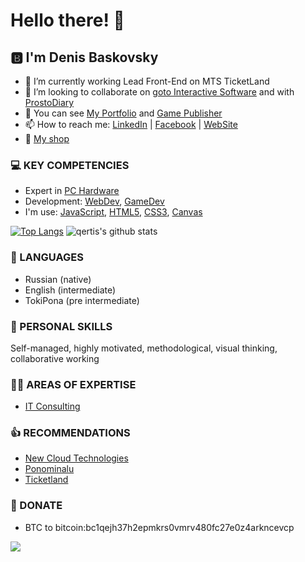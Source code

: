 # Hello there! 👋

## 🅱️ I'm Denis Baskovsky 
- 🔭 I’m currently working Lead Front-End on MTS TicketLand
- 👯 I’m looking to collaborate on [goto Interactive Software](https://gotointeractive.com/) and with [ProstoDiary](https://prosto-diary.gotointeractive.com/)
- 💼 You can see [My Portfolio](https://portfolio.baskovsky.ru) and [Game Publisher](https://play.google.com/store/apps/developer?id=goto+Interactive+Software)
- 📫 How to reach me: [LinkedIn](https://linkedin.com/in/baskovsky) | [Facebook](https://www.facebook.com/baskovsky.ru) | [WebSite](https://baskovsky.ru/feedback/)
- 🛒 [My shop](https://baskovsky.ru/shop/)

### 💻 KEY COMPETENCIES 
- Expert in [PC Hardware](https://baskovsky.ru/category/review/hardware/)
- Development: [WebDev](https://baskovsky.ru/category/development/webdev/), [GameDev](https://baskovsky.ru/category/development/gamedev/)
- I'm use: [JavaScript](https://baskovsky.ru/tag/javascript), [HTML5](https://baskovsky.ru/tag/html), [CSS3](https://baskovsky.ru/tag/css/), [Canvas](https://baskovsky.ru/tag/canvas/)

[![Top Langs](https://github-readme-stats.vercel.app/api/top-langs/?username=qertis&theme=radical)](https://github.com/qertis)
![qertis's github stats](https://github-readme-stats.vercel.app/api/?username=qertis&show_icons=false&theme=radical)

### 👅 LANGUAGES 
- Russian (native) 
- English (intermediate) 
- TokiPona (pre intermediate)

### 🥷 PERSONAL SKILLS 
Self-managed, highly motivated, methodological, visual thinking, collaborative working

### 👨‍💻 AREAS OF EXPERTISE 
- [IT Consulting](https://baskovsky.ru/category/consulting/)

### 👍 RECOMMENDATIONS 
- [New Cloud Technologies](https://baskovsky.ru/2017/06/рекомендательное-письмо-new-cloud-technologies/)
- [Ponominalu](https://baskovsky.ru/2021/01/рекомендательное-письмо-ponominalu/)
- [Ticketland](https://baskovsky.ru/2021/02/рекомендательное-письмо-ticketland/)

### 🤑 DONATE
- BTC to bitcoin:bc1qejh37h2epmkrs0vmrv480fc27e0z4arkncevcp

![](https://komarev.com/ghpvc/?username=qertis)
